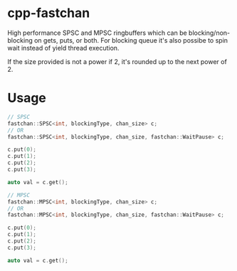 # cpp-fastchan

High performance SPSC and MPSC ringbuffers which can be blocking/non-blocking on gets, puts, or both. For blocking queue it's also possibe to spin wait instead of yield thread execution.

If the size provided is not a power if 2, it's rounded up to the next power of 2.

# Usage

```cpp
// SPSC
fastchan::SPSC<int, blockingType, chan_size> c;
// OR
fastchan::SPSC<int, blockingType, chan_size, fastchan::WaitPause> c;

c.put(0);
c.put(1);
c.put(2);
c.put(3);

auto val = c.get();
```

```cpp
// MPSC
fastchan::MPSC<int, blockingType, chan_size> c;
// OR
fastchan::MPSC<int, blockingType, chan_size, fastchan::WaitPause> c;

c.put(0);
c.put(1);
c.put(2);
c.put(3);

auto val = c.get();

```

